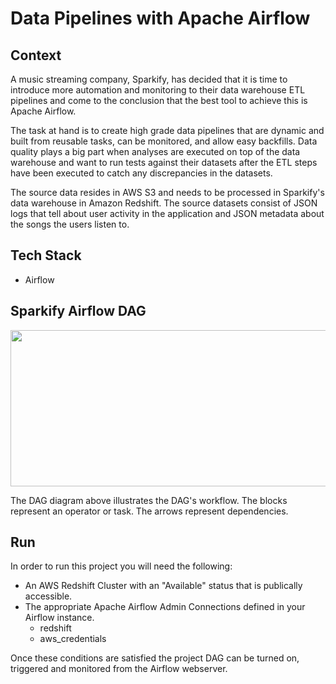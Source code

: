 # Data Pipelines with Apache Airflow

## Context

A music streaming company, Sparkify, has decided that it is time to introduce more automation and monitoring to their data warehouse ETL pipelines and come to the conclusion that the best tool to achieve this is Apache Airflow.

The task at hand is to create high grade data pipelines that are dynamic and built from reusable tasks, can be monitored, and allow easy backfills. Data quality plays a big part when analyses are executed on top of the data warehouse and want to run tests against their datasets after the ETL steps have been executed to catch any discrepancies in the datasets.

The source data resides in AWS S3 and needs to be processed in Sparkify's data warehouse in Amazon Redshift. The source datasets consist of JSON logs that tell about user activity in the application and JSON metadata about the songs the users listen to.

## Tech Stack

- Airflow

## Sparkify Airflow DAG

<img src="https://video.udacity-data.com/topher/2019/January/5c48a861_example-dag/example-dag.png" width="900" height="250">

The DAG diagram above illustrates the DAG's workflow. The blocks represent an operator or task. The arrows represent dependencies.

## Run

In order to run this project you will need the following:

- An AWS Redshift Cluster with an "Available" status that is publically accessible.
- The appropriate Apache Airflow Admin Connections defined in your Airflow instance.
  - redshift
  - aws_credentials

Once these conditions are satisfied the project DAG can be turned on, triggered and monitored from the Airflow webserver.
